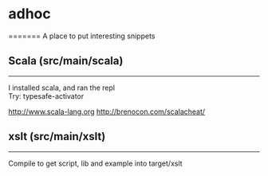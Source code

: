 # adhoc
=======
A place to put interesting snippets


## Scala (src/main/scala)
-------------------------
I installed scala, and ran the repl  
Try: typesafe-activator  

http://www.scala-lang.org
http://brenocon.com/scalacheat/


## xslt (src/main/xslt)
-----------------------
Compile to get script, lib and example into target/xslt


